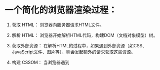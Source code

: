 # 一个简化的浏览器渲染过程：

1. 获取 HTML： 浏览器向服务器请求HTML文件。

2. 解析 HTML： 浏览器开始解析HTML代码，构建DOM（文档对象模型）树。

3. 获取外部资源： 在解析HTML的过程中，如果遇到外部资源（如CSS、JavaScript文件、图片等），则会发起额外的请求获取这些资源。

4. 构建 CSSOM： 当浏览器遇到<style>标签或外部CSS文件时，会开始构建CSSOM（CSS对象模型）树。

5. 构建渲染树： 将DOM树和CSSOM树结合，生成渲染树（Render Tree）。渲染树中包含了所有需要渲染的节点，但只包含了需要显示的节点（即可见元素），例如display: none的元素不会包含在渲染树中。

6. 布局（Layout）： 渲染树中的每个节点都有计算样式和几何信息，浏览器使用这些信息进行布局。布局是确定每个节点在屏幕上的确切位置和大小的过程。

7. 绘制（Paint）： 将布局后的节点绘制到屏幕上。这是渲染引擎根据计算得到的几何信息将像素绘制到屏幕上的过程。

8. 合成图层： 为了提高性能，现代浏览器使用图层来优化渲染。每个渲染树中的节点可以生成一个或多个图层。这些图层可以独立地进行合成，而不必重新绘制整个页面。

9. 显示到屏幕： 浏览器将图层合成的结果显示到屏幕上。

整个过程是逐步完成的，并且可以被不同的步骤所触发。例如，当获取到CSS文件时，可能会触发重新构建CSSOM和渲染树的步骤。当JavaScript修改了DOM或样式时，可能会触发重新构建渲染树、布局和绘制的步骤。